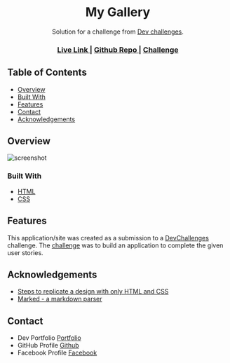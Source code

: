 <!-- Please update value in the {}  -->

<h1 align="center">My Gallery</h1>

<div align="center">
   Solution for a challenge from  <a href="http://devchallenges.io" target="_blank">Dev challenges</a>.
</div>

<div align="center">
  <h3>
    <a href="https://ahammad204.github.io/My-gallary/">
      Live Link
    </a>
    <span> | </span>
    <a href="https://github.com/Ahammad204/My-gallary">
      Github Repo
    </a>
    <span> | </span>
    <a href="https://legacy.devchallenges.io/challenges/gcbWLxG6wdennelX7b8I">
      Challenge
    </a>
  </h3>
</div>

<!-- TABLE OF CONTENTS -->

## Table of Contents

- [Overview](#overview)
- [Built With](#built-with)
- [Features](#features)
- [Contact](#contact)
- [Acknowledgements](#acknowledgements)

<!-- OVERVIEW -->

## Overview

![screenshot](https://i.ibb.co/NrrWvYf/ahammad204-github-io-My-gallary.png)

### Built With

<!-- This section should list any major frameworks that you built your project using. Here are a few examples.-->

- [HTML](https://html.com/)
- [CSS](https://www.w3schools.com/css/)


## Features

<!-- List the features of your application or follow the template. Don't share the figma file here :) -->

This application/site was created as a submission to a [DevChallenges](https://devchallenges.io/challenges) challenge. The [challenge](https://legacy.devchallenges.io/challenges/gcbWLxG6wdennelX7b8I) was to build an application to complete the given user stories.


## Acknowledgements

<!-- This section should list any articles or add-ons/plugins that helps you to complete the project. This is optional but it will help you in the future. For exmpale -->

- [Steps to replicate a design with only HTML and CSS](https://devchallenges-blogs.web.app/how-to-replicate-design/)
- [Marked - a markdown parser](https://github.com/chjj/marked)

## Contact

- Dev Portfolio [Portfolio](https://ahammadportfolio.netlify.app/)
- GitHub Profile [Github](https://github.com/Ahammad204)
- Facebook Profile [Facebook](https://www.facebook.com/kaziahammad.ullah/)
